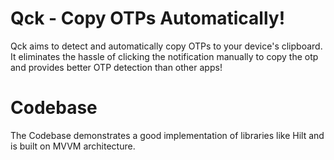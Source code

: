 # Qck - Copy OTPs Automatically!
Qck aims to detect and automatically copy OTPs to your device's clipboard. It eliminates the hassle of clicking the notification manually to copy the otp and provides better OTP detection than other apps!

# Codebase
The Codebase demonstrates a good implementation of libraries like Hilt and is built on MVVM architecture.
